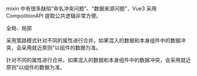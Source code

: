 mixin 中有很多缺陷”命名冲突问题”、"数据来源问题”，Vue3 采用 CompolitionAPI 提取公共逻辑非常方便。

全局、局部

采用策路模式针对不同的属性进行合并。如果混入的数据和本身组件中的数据冲突，会采用就近原则"以组件的数据为准。

针对不同的属性进行合并。如果混入的数据和本身组件中的数据冲突，会采用就近原则"以组件的数据为准。
